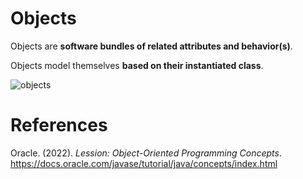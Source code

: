 # Objects 

Objects are **software bundles of related 
attributes and behavior(s)**. 

Objects model themselves **based on their instantiated class**.  

![objects](https://user-images.githubusercontent.com/109105989/194971984-cd641736-e61a-4084-8c1d-e6f605ee33c6.png)

# References 
Oracle. (2022). *Lession: Object-Oriented Programming Concepts*. <https://docs.oracle.com/javase/tutorial/java/concepts/index.html>  
